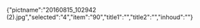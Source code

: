 {"pictname":"20160815_102942 (2).jpg","selected":"4","item":"90","title1":"","title2":"","inhoud":""}